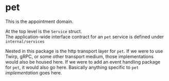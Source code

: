 # pet

This is the appointment domain.

At the top level is the `Service` struct.  
The application-wide interface contract for an `pet` service is defined 
under `internal/services`

Nested in this package is the http transport layer for `pet`.  If we were 
to use Twirp, gRPC, or some other transport medium, those implementations would 
also be housed here.  If we were to add an event handling package for 
`pet`, it would also go here.  Basically anything specific to 
`pet` _implementation_ goes here.
